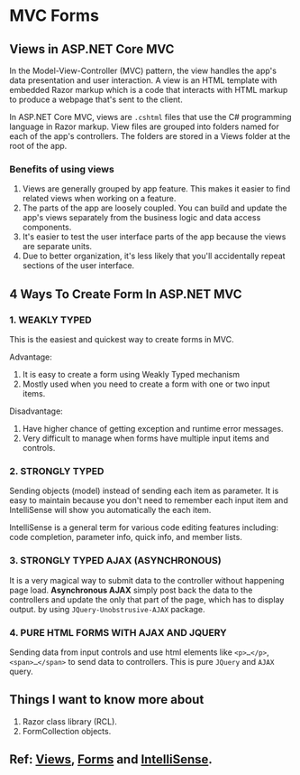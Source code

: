# MVC Forms
## Views in ASP.NET Core MVC
In the Model-View-Controller (MVC) pattern, the view handles the app's data presentation and user interaction. A view is an HTML template with embedded Razor markup which is a code that interacts with HTML markup to produce a webpage that's sent to the client.

In ASP.NET Core MVC, views are ``.cshtml`` files that use the C# programming language in Razor markup. View files are grouped into folders named for each of the app's controllers. The folders are stored in a Views folder at the root of the app.

### Benefits of using views
1. Views are generally grouped by app feature. This makes it easier to find related views when working on a feature.
2. The parts of the app are loosely coupled. You can build and update the app's views separately from the business logic and data access components.
3. It's easier to test the user interface parts of the app because the views are separate units.
4. Due to better organization, it's less likely that you'll accidentally repeat sections of the user interface.

## 4 Ways To Create Form In ASP.NET MVC
### 1. WEAKLY TYPED
This is the easiest and quickest way to create forms in MVC.

Advantage:
1. It is easy to create a form using Weakly Typed mechanism
2. Mostly used when you need to create a form with one or two input items.

Disadvantage:
1. Have higher chance of getting exception and runtime error messages.
2. Very difficult to manage when forms have multiple input items and controls.

### 2. STRONGLY TYPED
Sending objects (model) instead of sending each item as parameter. It is easy to maintain because you don't need to remember each input item and IntelliSense will show you automatically the each item.

IntelliSense is a general term for various code editing features including: code completion, parameter info, quick info, and member lists.

### 3. STRONGLY TYPED AJAX (ASYNCHRONOUS)
It is a very magical way to submit data to the controller without happening page load. **Asynchronous AJAX** simply post back the data to the controllers and update the only that part of the page, which has to display output. by using  ``JQuery-Unobstrusive-AJAX`` package.

### 4. PURE HTML FORMS WITH AJAX AND JQUERY
Sending data from input controls and use html elements like `<p>…</p>`, `<span>…</span>` to send data to controllers. This is pure ``JQuery`` and ``AJAX`` query.

## Things I want to know more about
1. Razor class library (RCL).
2. FormCollection objects.

## Ref: [Views](https://docs.microsoft.com/en-us/aspnet/core/mvc/views/overview?view=aspnetcore-6.0&viewFallbackFrom=aspnetcore-2.2), [Forms](https://www.completecsharptutorial.com/asp-net-mvc5/4-ways-to-create-form-in-asp-net-mvc.php#two) and [IntelliSense](https://code.visualstudio.com/docs/editor/intellisense#:~:text=IntelliSense%20is%20a%20general%20term,%2C%20and%20%22code%20hinting.%22).